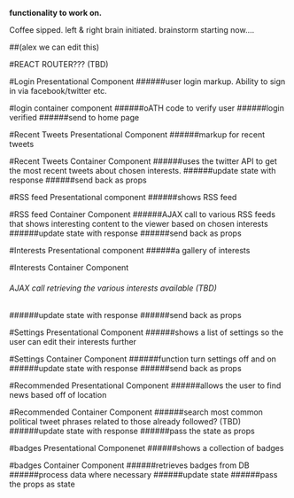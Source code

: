 
**functionality to work on.**

Coffee sipped.
left & right brain initiated.
brainstorm starting now....

##(alex we can edit this)

#REACT ROUTER??? (TBD)

#Login Presentational Component
######user login markup. Ability to sign in via facebook/twitter etc.

#login  container component
######oATH code to verify user
######login verified
######send to home page

#Recent Tweets Presentational Component
######markup for recent tweets 

#Recent Tweets Container Component
######uses the twitter API to get the most recent tweets about chosen interests.
######update state with response
######send back as props


#RSS feed Presentational component
######shows RSS feed

#RSS feed Container Component
######AJAX call to various RSS feeds that shows interesting content to the viewer based on chosen interests
######update state with response
######send back as props


#Interests Presentational component
######a gallery of interests

#Interests Container Component
###### AJAX call retrieving the various interests available (TBD)
######update state with response
######send back as props

#Settings Presentational Component
######shows a list of settings so the user can edit their interests further

#Settings Container Component
######function turn settings off and on 
######update state with response
######send back as props

#Recommended Presentational Component
######allows the user to find news based off of location

#Recommended Container Component
######search most common political tweet phrases related to those already followed? (TBD)
######update state with response
######pass the state as props

#badges Presentational Componenet
######shows a collection of badges

#badges Container Component
######retrieves badges from DB
######process data where necessary
######update state
######pass the props as state